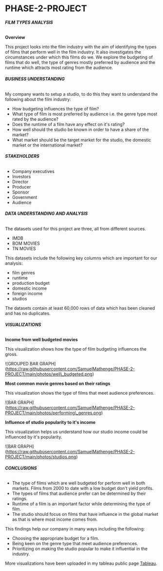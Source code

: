 # **PHASE-2-PROJECT**

###### **FILM TYPES ANALYSIS**



**Overview**

This project looks into the film industry with the aim of identifying the types of films that perform well in the film industry. It also investigates the circumstances under which this films do we. We explore the budgeting of films that do well, the type of genres mostly preferred by audience and the runtime which attracts most rating from the audience.



###### **BUSINESS UNDERSTANDING**

My company wants to setup a studio, to do this they want to understand the following about the film industry:

* How budgeting influences the type of film?
* What type of film is most preferred by audience i.e. the genre type most rated by the audience?
* Does the runtime of a film have any effect on it's rating?
* How well should the studio be known in order to have a share of the market?
* What market should be the target market for the studio, the domestic market or the international market?



###### **STAKEHOLDERS**



* Company executives
* Investors
* Director
* Producer
* Sponsor
* Government
* Audience



###### **DATA UNDERSTANDING AND ANALYSIS**

The datasets used for this project are three, all from different sources.

* IMDB
* BOM MOVIES
* TN MOVIES

This datasets include the following key columns which are important for our analysis:

* film genres
* runtime
* production budget
* domestic income
* foreign income
* studios

The datasets contain at least 60,000 rows of data which has been cleaned and has no duplicates.



###### **VISUALIZATIONS**



**Income from well budgeted movies**

This visualization shows how the type of film budgeting influences the gross.

!\[GROUPED BAR GRAPH](https://raw.githubusercontent.com/SamuelMathenge/PHASE-2-PROJECT/main/photos/well\_budgeted.png)



**Most common movie genres based on their ratings**

This visualization shows the type of films that meet audience preferences.

!\[BAR GRAPH](https://raw.githubusercontent.com/SamuelMathenge/PHASE-2-PROJECT/main/photos/performing\_genres.png)



**Influence of studio popularity to it's income**

This visualization helps us understand how our studio income could be influenced by it's popularity.

!\[BAR GRAPH](https://raw.githubusercontent.com/SamuelMathenge/PHASE-2-PROJECT/main/photos/studios.png)





###### **CONCLUSIONS**

* The type of films which are well budgeted for perform well in both markets. Films from 2000 to date with a low budget don't yield profits.
* The types of films that audience prefer can be determined by their ratings.
* Runtime of a film is an important factor while determining the type of film.
* The studio should focus on films that have influence in the global market as that is where most income comes from.



This findings help our company in many ways including the following:

* Choosing the appropriate budget for a film.
* Being keen on the genre type that meet audience preferences.
* Prioritizing on making the studio popular to make it influential in the industry.



More visualizations have been uploaded in my tableau public page [Tableau](https://public.tableau.com/views/project2_17543087062550/Dashboard1?:language=en-GB&publish=yes&:sid=&:redirect=auth&:display_count=n&:origin=viz_share_link).

